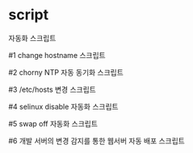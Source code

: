 # script
 자동화 스크립트

#1 change hostname 스크립트

#2 chorny NTP 자동 동기화 스크립트

#3 /etc/hosts 변경 스크립트

#4 selinux disable 자동화 스크립트

#5 swap off 자동화 스크립트

#6 개발 서버의 변경 감지를 통한 웹서버 자동 배포 스크립트
